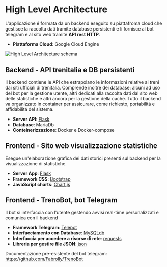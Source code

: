 # High Level Architecture

L'applicazione é formata da un backend eseguito su piattafroma cloud che gestisce la raccolta dati tramite database persistenti e li fornisce al bot telegram e al sito web tramite **API rest HTTP**.

*  **Piattaforma Cloud**: Google Cloud Engine

![High Level Architecture schema](https://gitlab.com/laboratorio-di-progettazione-trenobot/trenobot-laboratorio-di-progettazione/-/raw/master/Documents/images/Hight%20Level%20Architecture%20Schema.png)


## Backend - API trenitalia e DB persistenti

Il backend contiene le API che estrapolano le informazioni relative ai treni dai siti ufficiali di trenitalia.
Comprende inoltre dei database: alcuni ad uso del bot per la gestione utente, altri dedicati alla raccolta dati dal sito web delle statistiche e altri ancora per la gestione della cache.
Tutto il backend va organizzato in container per assicurare, come richiesto, portabilitá e affidabilitá del sistema.

* **Server API**: [Flask](https://flask.palletsprojects.com/en/1.1.x/)
* **Database**: MariaDb
* **Conteinerizzazione**: Docker e Docker-compose

## Frontend - Sito web visualizzazione statistiche

Esegue un'elaborazione grafica dei dati storici presenti sul backend per la visualizzazione di statistiche.

* **Server App**: [Flask](https://flask.palletsprojects.com/en/1.1.x/)
* **Framework CSS**: [Bootstrap](https://getbootstrap.com/)
* **JavaScript charts**: [Chart.js](https://www.chartjs.org/)

## Frontend - TrenoBot, bot Telegram

Il bot si interfaccia con l'utente gestendo avvisi real-time personalizzati e comunica con il backend

* **Framework Telegram**: [Telepot](https://telepot.readthedocs.io/en/latest/)
* **Interfacciamento con Database**: [MySQLdb](https://www.python.it/doc/articoli/mysqldb/mysqldb-3.html)
* **Interfaccia per accedere a risorse di rete**: [requests](https://requests.readthedocs.io/en/master/)
* **Libreria per gestire file JSON**: [json](https://docs.python.org/3/library/json.html)

Documentazione pre-esistente del bot telegram: https://github.com/Fabrolly/TrenoBot



